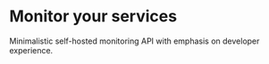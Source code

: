 # Monitor your services

Minimalistic self-hosted monitoring API with emphasis on developer experience.
